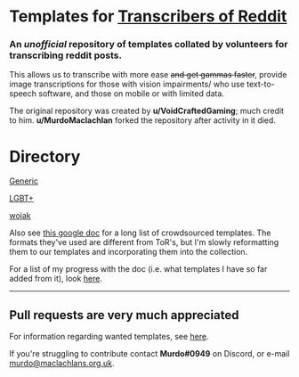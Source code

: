 # Templates for [Transcribers of Reddit](https://reddit.com/r/transcribersofreddit)

### An ***unofficial*** repository of templates collated by volunteers for transcribing reddit posts. 

This allows us to transcribe with more ease ~~and get gammas faster~~, provide image transcriptions for those with vision impairments/ who use text-to-speech software, and those on mobile or with limited data.

The original repository was created by **u/VoidCraftedGaming**; much credit to him. **u/MurdoMaclachlan** forked the repository after activity in it died.

# Directory

[Generic](generic/README.md)

[LGBT+](lgbtplus/README.md)

[wojak](wojak/README.md)

Also see [this google doc](https://docs.google.com/document/d/1COYykgomeJ5CPIPo8zhb8-Z-qUrMH1hUH4VYM3pG6bM/edit) for a long list of crowdsourced templates. The formats they've used are different from ToR's, but I'm slowly reformatting them to our templates and incorporating them into the collection.

For a list of my progress with the doc (i.e. what templates I have so far added from it), look [here](https://github.com/MurdoMaclachlan/ToR-Repost-Collection/blob/master/GOOGLE_DOC.md).

---

## Pull requests are very much appreciated

For information regarding wanted templates, see [here](https://github.com/MurdoMaclachlan/ToR-Repost-Collection/blob/master/WANTED_TEMPLATES.md).

If you're struggling to contribute contact **Murdo#0949** on Discord, or e-mail murdo@maclachlans.org.uk.
